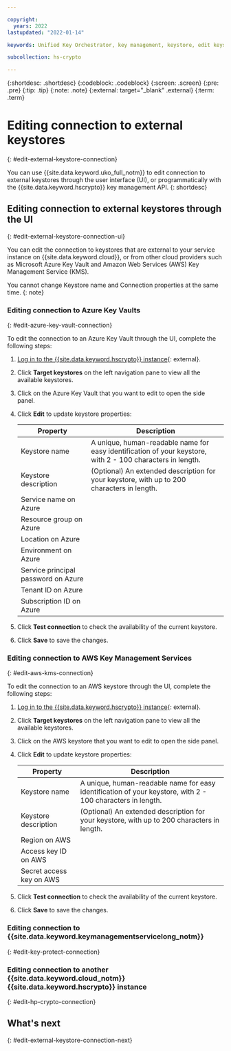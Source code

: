 ```yaml
---

copyright:
  years: 2022
lastupdated: "2022-01-14"

keywords: Unified Key Orchestrator, key management, keystore, edit keystore, external keystore

subcollection: hs-crypto

---
```


{:shortdesc: .shortdesc}
{:codeblock: .codeblock}
{:screen: .screen}
{:pre: .pre}
{:tip: .tip}
{:note: .note}
{:external: target="_blank" .external}
{:term: .term}


# Editing connection to external keystores
{: #edit-external-keystore-connection}

You can use {{site.data.keyword.uko_full_notm}} to edit connection to external keystores through the user interface (UI), or programmatically with the {{site.data.keyword.hscrypto}} key management API.
{: shortdesc}

## Editing connection to external keystores through the UI
{: #edit-external-keystore-connection-ui}

You can edit the connection to keystores that are external to your service instance on {{site.data.keyword.cloud}}, or from other cloud providers such as Microsoft Azure Key Vault and Amazon Web Services (AWS) Key Management Service (KMS).

You cannot change Keystore name and Connection properties at the same time.
{: note}

### Editing connection to Azure Key Vaults
{: #edit-azure-key-vault-connection}

To edit the connection to an Azure Key Vault through the UI, complete the following steps:

1. [Log in to the {{site.data.keyword.hscrypto}} instance](https://cloud.ibm.com/login){: external}.
2. Click **Target keystores** on the left navigation pane to view all the available keystores.
3. Click on the Azure Key Vault that you want to edit to open the side panel.
4. Click **Edit** to update keystore properties:
   
    |           Property	        |                         Description                       |
    |-----------------------------|-----------------------------------------------------------|
    | Keystore name               | A unique, human-readable name for easy identification of your keystore, with 2 - 100 characters in length. |
    | Keystore description        | (Optional) An extended description for your keystore, with up to 200 characters in length. |
    | Service name on Azure       |                                                           |
    | Resource group on Azure     |                                                           |
    | Location on Azure           |                                                           |
    | Environment on Azure        |                                                           |
    | Service principal password on Azure |                                                   |
    | Tenant ID on Azure          |                                                           |
    | Subscription ID on Azure    |                                                           |

5. Click **Test connection** to check the availability of the current keystore.
6. Click **Save** to save the changes.



### Editing connection to AWS Key Management Services
{: #edit-aws-kms-connection}

To edit the connection to an AWS keystore through the UI, complete the following steps:

1. [Log in to the {{site.data.keyword.hscrypto}} instance](https://cloud.ibm.com/login){: external}.
2. Click **Target keystores** on the left navigation pane to view all the available keystores.
3. Click on the AWS keystore that you want to edit to open the side panel.
4. Click **Edit** to update keystore properties:
   
    |           Property	        |                         Description                       |
    |-----------------------------|-----------------------------------------------------------|
    | Keystore name               | A unique, human-readable name for easy identification of your keystore, with 2 - 100 characters in length. |
    | Keystore description        | (Optional) An extended description for your keystore, with up to 200 characters in length. |
    | Region on AWS               |                                                           |
    | Access key ID on AWS        |                                                           |
    | Secret access key on AWS    |                                                           |

5. Click **Test connection** to check the availability of the current keystore.
6. Click **Save** to save the changes.



### Editing connection to {{site.data.keyword.keymanagementservicelong_notm}} 
{: #edit-key-protect-connection}






### Editing connection to another {{site.data.keyword.cloud_notm}} {{site.data.keyword.hscrypto}} instance
{: #edit-hp-crypto-connection}







## What's next
{: #edit-external-keystore-connection-next}


  


